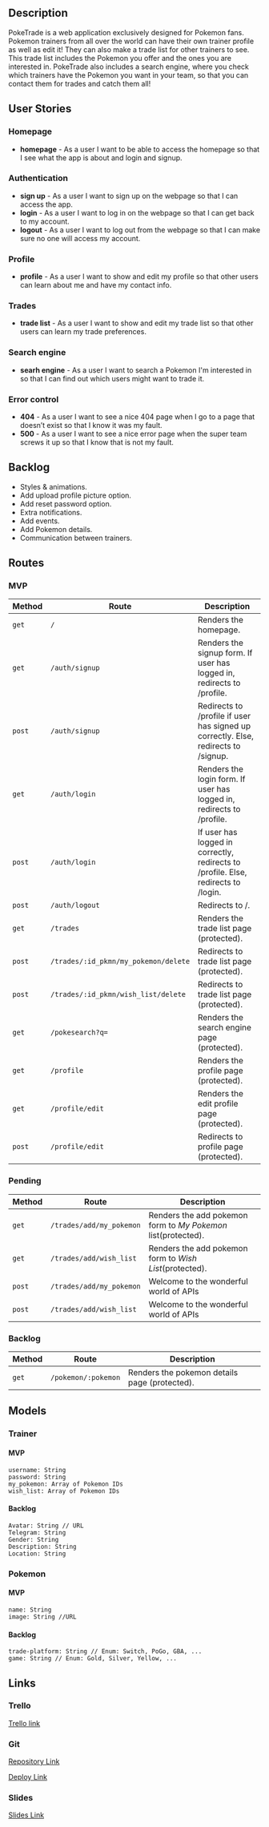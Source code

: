 
## Description

PokeTrade is a web application exclusively designed for Pokemon fans.   
Pokemon trainers from all over the world can have their own trainer profile as well as edit it! They can also make a trade list for other trainers to see. This trade list includes the Pokemon you offer and the ones you are interested in. 
PokeTrade also includes a search engine, where you check which trainers have the Pokemon you want in your team, so that you can contact them for trades and catch them all!
 
 
## User Stories
### Homepage
- **homepage** - As a user I want to be able to access the homepage so that I see what the app is about and login and signup.
### Authentication
- **sign up** - As a user I want to sign up on the webpage so that I can access the app. 
- **login** - As a user I want to log in on the webpage so that I can get back to my account.
- **logout** - As a user I want to log out from the webpage so that I can make sure no one will access my account.
### Profile
- **profile** - As a user I want to show and edit my profile so that other users can learn about me and have my contact info.  
### Trades
- **trade list** - As a user I want to show and edit my trade list so that other users can learn my trade preferences.  
### Search engine
- **searh engine** - As a user I want to search a Pokemon I'm interested in so that I can find out which users might want to trade it. 
### Error control
- **404** - As a user I want to see a nice 404 page when I go to a page that doesn’t exist so that I know it was my fault. 
- **500** - As a user I want to see a nice error page when the super team screws it up so that I know that is not my fault.

## Backlog
- Styles & animations. 
- Add upload profile picture option. 
- Add reset password option.
- Extra notifications.
- Add events. 
- Add Pokemon details. 
- Communication between trainers. 

## Routes

### MVP
| Method | Route | Description |
|--------|-------|-------------|
| `get` | `/` | Renders the homepage. |
| `get` | `/auth/signup` | Renders the signup form. If user has logged in, redirects to /profile.  |
| `post` | `/auth/signup` | Redirects to /profile if user has signed up correctly. Else, redirects to /signup.   |
| `get` | `/auth/login` | Renders the login form. If user has logged in, redirects to /profile. |
| `post` | `/auth/login` | If user has logged in correctly, redirects to /profile. Else, redirects to /login.  |
| `post` | `/auth/logout` | Redirects to /. |
| `get` | `/trades` | Renders the trade list page (protected). |
| `post` | `/trades/:id_pkmn/my_pokemon/delete` | Redirects to trade list page (protected). |
| `post` | `/trades/:id_pkmn/wish_list/delete` | Redirects to trade list page (protected). |
| `get` | `/pokesearch?q=` | Renders the search engine page (protected).|
| `get` | `/profile` | Renders the profile page (protected). |
| `get` | `/profile/edit` | Renders the edit profile page (protected). |
| `post` | `/profile/edit` | Redirects to profile page (protected). |

### Pending
| Method | Route | Description |
|--------|-------|-------------|
| `get` | `/trades/add/my_pokemon` | Renders the add pokemon form to *My Pokemon* list(protected). |
| `get` | `/trades/add/wish_list` | Renders the add pokemon form to *Wish List*(protected). |
| `post` | `/trades/add/my_pokemon` | Welcome to the wonderful world of APIs |
| `post` | `/trades/add/wish_list` | Welcome to the wonderful world of APIs |

### Backlog
| Method | Route | Description |
|--------|-------|-------------|
| `get` | `/pokemon/:pokemon` | Renders the pokemon details page (protected).|

## Models

### Trainer

#### MVP
```
username: String
password: String
my_pokemon: Array of Pokemon IDs
wish_list: Array of Pokemon IDs
```
#### Backlog
```
Avatar: String // URL
Telegram: String
Gender: String
Description: String
Location: String
```
### Pokemon
#### MVP
```
name: String
image: String //URL
``` 
#### Backlog
```
trade-platform: String // Enum: Switch, PoGo, GBA, ...
game: String // Enum: Gold, Silver, Yellow, ...
``` 

## Links

### Trello

[Trello link](https://trello.com/b/2F0nTrm1/poketrade)

### Git


[Repository Link](https://github.com/evapanizo/poketrade)

[Deploy Link](Pending)

### Slides


[Slides Link](https://slides.com/evapanizo/poke-trade)
